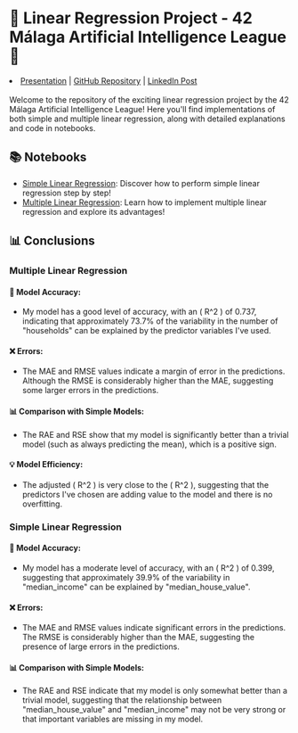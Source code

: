 # 🚀 Linear Regression Project - 42 Málaga Artificial Intelligence League 🤖

<li>
  <a href="https://docs.google.com/presentation/d/10pHqg39hyys41gFoEZP5-FHtECXro0XpVAz0e8VJD9M/edit?usp=drive_link">Presentation</a> |
  <a href="https://github.com/Ateibuzena/California_Housing_Prices">GitHub Repository</a> |
  <a href="https://www.linkedin.com/feed/update/urn:li:activity:7196571848011087872/">LinkedIn Post</a>
</li>
<br>
Welcome to the repository of the exciting linear regression project by the 42 Málaga Artificial Intelligence League! Here you'll find implementations of both simple and multiple linear regression, along with detailed explanations and code in notebooks.

## 📚 Notebooks

- [Simple Linear Regression](Regresion_Lineal_Simple.ipynb): Discover how to perform simple linear regression step by step!
- [Multiple Linear Regression](Regresion_Lineal_Multiple.ipynb): Learn how to implement multiple linear regression and explore its advantages!

## 📊 Conclusions

### Multiple Linear Regression

#### 🎯 Model Accuracy:
- My model has a good level of accuracy, with an \( R^2 \) of 0.737, indicating that approximately 73.7% of the variability in the number of "households" can be explained by the predictor variables I've used.

#### ❌ Errors:
- The MAE and RMSE values indicate a margin of error in the predictions. Although the RMSE is considerably higher than the MAE, suggesting some larger errors in the predictions.

#### 📊 Comparison with Simple Models:
- The RAE and RSE show that my model is significantly better than a trivial model (such as always predicting the mean), which is a positive sign.

#### 💡 Model Efficiency:
- The adjusted \( R^2 \) is very close to the \( R^2 \), suggesting that the predictors I've chosen are adding value to the model and there is no overfitting.

### Simple Linear Regression

#### 🎯 Model Accuracy:
- My model has a moderate level of accuracy, with an \( R^2 \) of 0.399, suggesting that approximately 39.9% of the variability in "median_income" can be explained by "median_house_value".

#### ❌ Errors:
- The MAE and RMSE values indicate significant errors in the predictions. The RMSE is considerably higher than the MAE, suggesting the presence of large errors in the predictions.

#### 📊 Comparison with Simple Models:
- The RAE and RSE indicate that my model is only somewhat better than a trivial model, suggesting that the relationship between "median_house_value" and "median_income" may not be very strong or that important variables are missing in my model.
